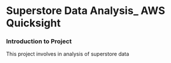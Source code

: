 # Superstore Data Analysis_ AWS Quicksight
### Introduction to Project
This project involves in analysis of superstore data
